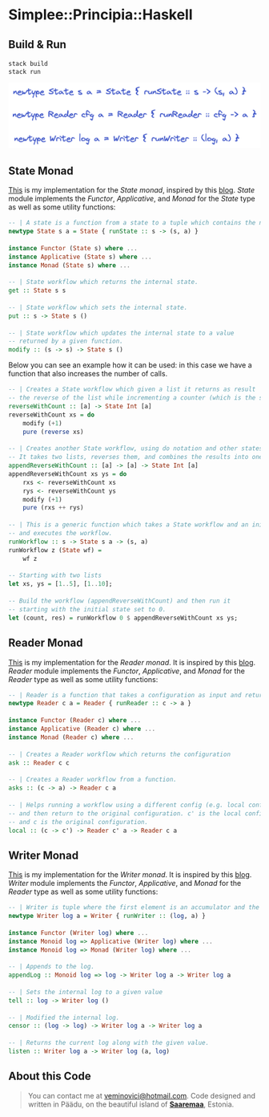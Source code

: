 # Simplee::Principia::Haskell

## Build & Run
```
stack build
stack run
```

![Alt text](./assets/images/srw_monads.png "a title")

## State Monad
[This](https://github.com/veminovici/principia-hs/blob/master/src/State.hs) is my implementation for the *State monad*, inspired by this [blog](https://williamyaoh.com/posts/2020-07-12-deriving-state-monad.html).
*State* module implements the *Functor*, *Applicative*, and *Monad* for the *State* type as well as some utility functions:

```haskell
-- | A state is a function from a state to a tuple which contains the new state and returned value.
newtype State s a = State { runState :: s -> (s, a) }

instance Functor (State s) where ...
instance Applicative (State s) where ...
instance Monad (State s) where ...

-- | State workflow which returns the internal state.
get :: State s s

-- | State workflow which sets the internal state.
put :: s -> State s ()

-- | State workflow which updates the internal state to a value
-- returned by a given function.
modify :: (s -> s) -> State s () 
```

Below you can see an example how it can be used: in this case we have a function that also increases the number of calls.

```haskell
-- | Creates a State workflow which given a list it returns as result 
-- the reverse of the list while incrementing a counter (which is the state).
reverseWithCount :: [a] -> State Int [a]
reverseWithCount xs = do
    modify (+1)
    pure (reverse xs)

-- | Creates another State workflow, using do notation and other states.
-- It takes two lists, reverses them, and combines the results into one list.
appendReverseWithCount :: [a] -> [a] -> State Int [a]
appendReverseWithCount xs ys = do
    rxs <- reverseWithCount xs
    rys <- reverseWithCount ys
    modify (+1)
    pure (rxs ++ rys)

-- | This is a generic function which takes a State workflow and an initial state
-- and executes the workflow.
runWorkflow :: s -> State s a -> (s, a)
runWorkflow z (State wf) = 
    wf z

-- Starting with two lists
let xs, ys = [1..5], [1..10];

-- Build the workflow (appendReverseWithCount) and then run it
-- starting with the initial state set to 0.
let (count, res) = runWorkflow 0 $ appendReverseWithCount xs ys;
```

## Reader Monad
[This](https://github.com/veminovici/principia-hs/blob/master/src/Reader.hs) is my implementation for the *Reader monad*. It is inspired by this [blog](https://williamyaoh.com/posts/2020-07-19-deriving-reader-monad.html).
*Reader* module implements the *Functor*, *Applicative*, and *Monad* for the *Reader* type as well as some utility functions:

```haskell
-- | Reader is a function that takes a configuration as input and returns a value.
newtype Reader c a = Reader { runReader :: c -> a }

instance Functor (Reader c) where ...
instance Applicative (Reader c) where ...
instance Monad (Reader c) where ...

-- | Creates a Reader workflow which returns the configuration
ask :: Reader c c

-- | Creates a Reader workflow from a function.
asks :: (c -> a) -> Reader c a

-- | Helps running a workflow using a different config (e.g. local configuration)
-- and then return to the original configuration. c' is the local configuration
-- and c is the original configuration.
local :: (c -> c') -> Reader c' a -> Reader c a
```

## Writer Monad
[This](https://github.com/veminovici/principia-hs/blob/master/src/Writer.hs) is my implementation for the *Writer monad*. It is inspired by this [blog](https://williamyaoh.com/posts/2020-07-26-deriving-writer-monad.html).
*Writer* module implements the *Functor*, *Applicative*, and *Monad* for the *Reader* type as well as some utility functions:

```haskell
-- | Writer is tuple where the first element is an accumulator and the second one is a returned value.
newtype Writer log a = Writer { runWriter :: (log, a) }

instance Functor (Writer log) where ...
instance Monoid log => Applicative (Writer log) where ...
instance Monoid log => Monad (Writer log) where ...

-- | Appends to the log.
appendLog :: Monoid log => log -> Writer log a -> Writer log a

-- | Sets the internal log to a given value
tell :: log -> Writer log ()

-- | Modified the internal log.
censor :: (log -> log) -> Writer log a -> Writer log a

-- | Returns the current log along with the given value.
listen :: Writer log a -> Writer log (a, log)
```


## About this Code

> You can contact me at veminovici@hotmail.com. Code designed and written in Päädu, on the beautiful island of [**Saaremaa**](https://goo.gl/maps/DmB9ewY2R3sPGFnTA), Estonia.
